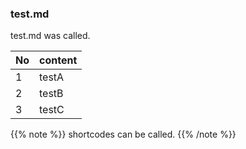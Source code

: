 ### test.md

test.md was called.

| No  | content |
| --- | --- |
| 1   | testA    |
| 2   | testB    |
| 3   | testC    |

{{% note %}}
shortcodes can be called.
{{% /note %}}